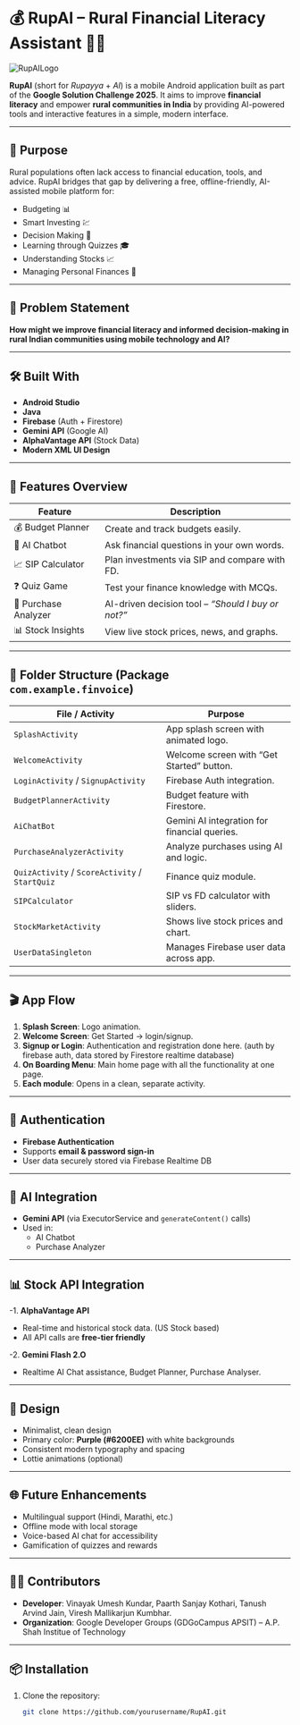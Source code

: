 # 💰 RupAI – Rural Financial Literacy Assistant 📱💡
![RupAILogo](https://github.com/user-attachments/assets/65db2504-4f31-46bd-8b41-4e7b8ee6d481)

**RupAI** (short for *Rupayya* + *AI*) is a mobile Android application built as part of the **Google Solution Challenge 2025**. It aims to improve **financial literacy** and empower **rural communities in India** by providing AI-powered tools and interactive features in a simple, modern interface.

---

## 🚀 Purpose

Rural populations often lack access to financial education, tools, and advice. RupAI bridges that gap by delivering a free, offline-friendly, AI-assisted mobile platform for:

- Budgeting 📊
- Smart Investing 💹
- Decision Making 🤖
- Learning through Quizzes 🎓
- Understanding Stocks 📈
- Managing Personal Finances 💸

---

## 🎯 Problem Statement

**How might we improve financial literacy and informed decision-making in rural Indian communities using mobile technology and AI?**

---

## 🛠️ Built With

- **Android Studio**
- **Java**
- **Firebase** (Auth + Firestore)
- **Gemini API** (Google AI)
- **AlphaVantage API** (Stock Data)
- **Modern XML UI Design**

---

## 📱 Features Overview

| Feature                  | Description                                       |
|--------------------------|---------------------------------------------------|
| 💰 Budget Planner         | Create and track budgets easily.                 |
| 🤖 AI Chatbot             | Ask financial questions in your own words.       |
| 📈 SIP Calculator         | Plan investments via SIP and compare with FD.   |
| ❓ Quiz Game              | Test your finance knowledge with MCQs.           |
| 🧾 Purchase Analyzer      | AI-driven decision tool – *“Should I buy or not?”* |
| 📊 Stock Insights         | View live stock prices, news, and graphs.       |

---

## 📂 Folder Structure (Package `com.example.finvoice`)

| File / Activity              | Purpose |
|-----------------------------|---------|
| `SplashActivity`            | App splash screen with animated logo. |
| `WelcomeActivity`           | Welcome screen with “Get Started” button. |
| `LoginActivity` / `SignupActivity` | Firebase Auth integration. |
| `BudgetPlannerActivity`     | Budget feature with Firestore. |
| `AiChatBot`                 | Gemini AI integration for financial queries. |
| `PurchaseAnalyzerActivity`  | Analyze purchases using AI and logic. |
| `QuizActivity` / `ScoreActivity` / `StartQuiz` | Finance quiz module. |
| `SIPCalculator`             | SIP vs FD calculator with sliders. |
| `StockMarketActivity`       | Shows live stock prices and chart. |
| `UserDataSingleton`        | Manages Firebase user data across app. |

---

## 🎬 App Flow

1. **Splash Screen**: Logo animation.
2. **Welcome Screen**: Get Started → login/signup.
3. **Signup or Login**: Authentication and registration done here. (auth by firebase auth, data stored by Firestore realtime database)
4. **On Boarding Menu**: Main home page with all the functionality at one page.
5. **Each module**: Opens in a clean, separate activity.

---

## 🔐 Authentication

- **Firebase Authentication**
- Supports **email & password sign-in**
- User data securely stored via Firebase Realtime DB

---

## 🧠 AI Integration

- **Gemini API** (via ExecutorService and `generateContent()` calls)
- Used in:
  - AI Chatbot
  - Purchase Analyzer

---

## 📊 Stock API Integration

-1. **AlphaVantage API**
- Real-time and historical stock data. (US Stock based)
- All API calls are **free-tier friendly**

-2. **Gemini Flash 2.O**
- Realtime AI Chat assistance, Budget Planner, Purchase Analyser.

---

## 🎨 Design

- Minimalist, clean design
- Primary color: **Purple (#6200EE)** with white backgrounds
- Consistent modern typography and spacing
- Lottie animations (optional)

---

## 🌐 Future Enhancements

- Multilingual support (Hindi, Marathi, etc.)
- Offline mode with local storage
- Voice-based AI chat for accessibility
- Gamification of quizzes and rewards

---

## 👩‍💻 Contributors

- **Developer**: Vinayak Umesh Kundar, Paarth Sanjay Kothari, Tanush Arvind Jain, Viresh Mallikarjun Kumbhar.  
- **Organization**: Google Developer Groups (GDGoCampus APSIT) – A.P. Shah Institue of Technology

---

## 📦 Installation

1. Clone the repository:
   ```bash
   git clone https://github.com/yourusername/RupAI.git
